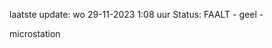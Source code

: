 laatste update: 
wo 29-11-2023  1:08   uur 
Status: FAALT - geel - 
<div class="service Y">microstation</div>